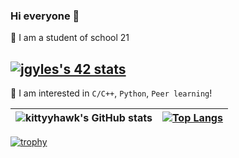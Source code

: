 ### Hi everyone 👋


<!--
**kiittyhawk/kiittyhawk** is a ✨ _special_ ✨ repository because its `README.md` (this file) appears on your GitHub profile.

Here are some ideas to get you started:

- 🔭 I’m currently working on ...
- 🌱 I’m currently learning ...
- 👯 I’m looking to collaborate on ...
- 🤔 I’m looking for help with ...
- 💬 Ask me about ...
- 📫 How to reach me: ...
- 😄 Pronouns: ...
- ⚡ Fun fact: ...
-->

:seedling: I am a student of school 21

<a href="https://github.com/JaeSeoKim/badge42"><img src="https://badge42.vercel.app/api/v2/cl394345u012209merytf2tfw/stats?cursusId=21&coalitionId=89" alt="jgyles's 42 stats" /></a>
---

🙈 I am interested in `C/C++`, `Python`, `Peer learning`!

| ![kittyyhawk's GitHub stats](https://github-readme-stats.vercel.app/api?username=kiittyhawk&show_icons=true&theme=merko) | [![Top Langs](https://github-readme-stats.vercel.app/api/top-langs/?username=kiittyhawk&layout=compact&bg_color=0a0f0b&title_color=9abe01&text_color=4f8867)](https://github.com/anuraghazra/github-readme-stats) |
|---|---|

[![trophy](https://github-profile-trophy.vercel.app/?username=kiittyhawk&no-bg=true&column=7&theme=onedark)](https://github.com/ryo-ma/github-profile-trophy)
